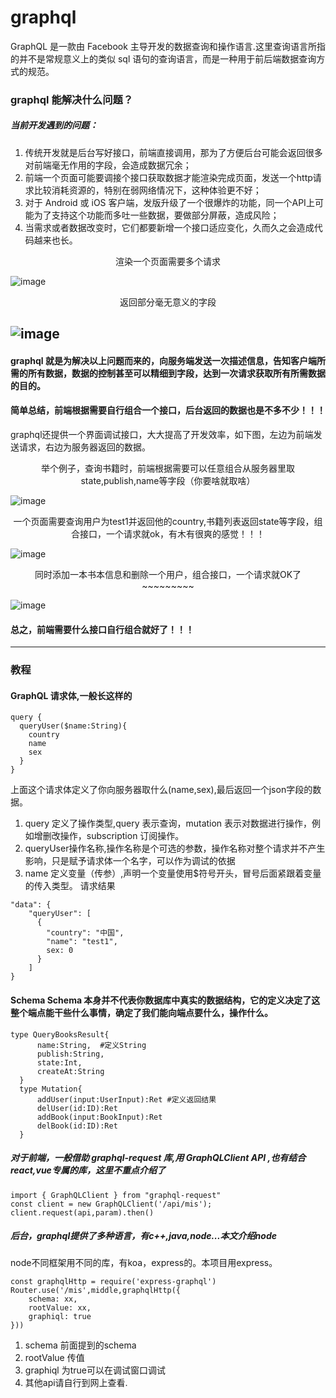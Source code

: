 # graphql
  GraphQL 是一款由 Facebook 主导开发的数据查询和操作语言.这里查询语言所指的并不是常规意义上的类似 sql 语句的查询语言，而是一种用于前后端数据查询方式的规范。
  
### graphql 能解决什么问题？
##### 当前开发遇到的问题：
1. 传统开发就是后台写好接口，前端直接调用，那为了方便后台可能会返回很多对前端毫无作用的字段，会造成数据冗余；
2. 前端一个页面可能要调接个接口获取数据才能渲染完成页面，发送一个http请求比较消耗资源的，特别在弱网络情况下，这种体验更不好；
3. 对于 Android 或 iOS 客户端，发版升级了一个很爆炸的功能，同一个API上可能为了支持这个功能而多吐一些数据，要做部分屏蔽，造成风险；
4. 当需求或者数据改变时，它们都要新增一个接口适应变化，久而久之会造成代码越来也长。
<center> 渲染一个页面需要多个请求</center >  

![image](http://pdwlanqdy.bkt.clouddn.com/view.png)
<center> 返回部分毫无意义的字段</center >

![image](http://pdwlanqdy.bkt.clouddn.com/traditional.png)
-----------------
#### graphql 就是为解决以上问题而来的，向服务端发送一次描述信息，告知客户端所需的所有数据，数据的控制甚至可以精细到字段，达到一次请求获取所有所需数据的目的。
#### 简单总结，前端根据需要自行组合一个接口，后台返回的数据也是不多不少！！！  

graphql还提供一个界面调试接口，大大提高了开发效率，如下图，左边为前端发送请求，右边为服务器返回的数据。

<center> 举个例子，查询书籍时，前端根据需要可以任意组合从服务器里取state,publish,name等字段（你要啥就取啥）</center >  

![image](http://pdwlanqdy.bkt.clouddn.com/query.gif)
<center> 一个页面需要查询用户为test1并返回他的country,书籍列表返回state等字段，组合接口，一个请求就ok，有木有很爽的感觉！！！</center >  

![image](http://pdwlanqdy.bkt.clouddn.com/query_com.png)
<center> 同时添加一本书本信息和删除一个用户，组合接口，一个请求就OK了~~~~~~~~~ </center >  

![image](http://pdwlanqdy.bkt.clouddn.com/mutation_com.png)
#### 总之，前端需要什么接口自行组合就好了！！！
---------------------

### 教程
#### GraphQL 请求体,一般长这样的
```
query {
  queryUser($name:String){
    country
    name
    sex
  }
}
```
上面这个请求体定义了你向服务器取什么(name,sex),最后返回一个json字段的数据。
1. query 定义了操作类型,query 表示查询，mutation 表示对数据进行操作，例如增删改操作，subscription 订阅操作。
2. queryUser操作名称,操作名称是个可选的参数，操作名称对整个请求并不产生影响，只是赋予请求体一个名字，可以作为调试的依据
3. name 定义变量（传参）,声明一个变量使用$符号开头，冒号后面紧跟着变量的传入类型。
请求结果
```
"data": {
    "queryUser": [
      {
        "country": "中国",
        "name": "test1",
        sex: 0
      }
    ]
}
```
#### Schema Schema 本身并不代表你数据库中真实的数据结构，它的定义决定了这整个端点能干些什么事情，确定了我们能向端点要什么，操作什么。
```
type QueryBooksResult{
      name:String,  #定义String
      publish:String,
      state:Int,
      createAt:String
  }
  type Mutation{
      addUser(input:UserInput):Ret #定义返回结果
      delUser(id:ID):Ret
      addBook(input:BookInput):Ret
      delBook(id:ID):Ret
  }
```

##### 对于前端，一般借助 graphql-request 库,用 GraphQLClient API ,也有结合react,vue专属的库，这里不重点介绍了
```
import { GraphQLClient } from "graphql-request"
const client = new GraphQLClient('/api/mis');
client.request(api,param).then()
```
##### 后台，graphql提供了多种语言，有c++,java,node...本文介绍node
node不同框架用不同的库，有koa，express的。本项目用express。
```
const graphqlHttp = require('express-graphql')
Router.use('/mis',middle,graphqlHttp({
    schema: xx,
    rootValue: xx,
    graphiql: true
}))
```
1. schema 前面提到的schema
2. rootValue 传值
3. graphiql 为true可以在调试窗口调试
4. 其他api请自行到网上查看.

